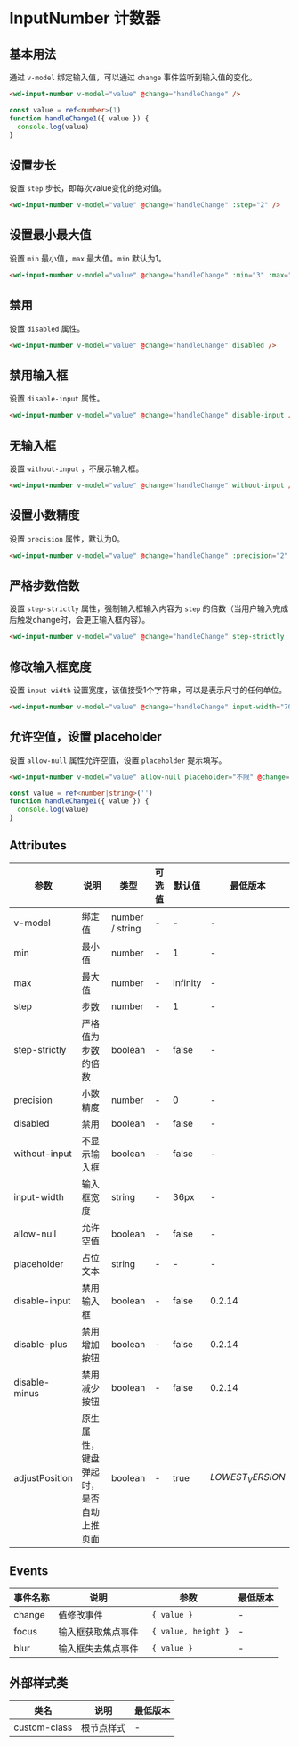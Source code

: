 <frame/>

#  InputNumber 计数器


## 基本用法

通过 `v-model` 绑定输入值，可以通过 `change` 事件监听到输入值的变化。

```html
<wd-input-number v-model="value" @change="handleChange" />
```

```typescript
const value = ref<number>(1)
function handleChange1({ value }) {
  console.log(value)
}
```

## 设置步长

设置 `step` 步长，即每次value变化的绝对值。

```html
<wd-input-number v-model="value" @change="handleChange" :step="2" />
```

## 设置最小最大值

设置 `min` 最小值，`max` 最大值。`min` 默认为1。

```html
<wd-input-number v-model="value" @change="handleChange" :min="3" :max="10" />
```

## 禁用

设置 `disabled` 属性。

```html
<wd-input-number v-model="value" @change="handleChange" disabled />
```

## 禁用输入框

设置 `disable-input` 属性。

```html
<wd-input-number v-model="value" @change="handleChange" disable-input />
```


## 无输入框

设置 `without-input` ，不展示输入框。

```html
<wd-input-number v-model="value" @change="handleChange" without-input />
```

## 设置小数精度

设置 `precision` 属性，默认为0。

```html
<wd-input-number v-model="value" @change="handleChange" :precision="2" :step="0.1" />
```

## 严格步数倍数

设置 `step-strictly` 属性，强制输入框输入内容为 `step` 的倍数（当用户输入完成后触发change时，会更正输入框内容）。

```html
<wd-input-number v-model="value" @change="handleChange" step-strictly :step="2" />
```

## 修改输入框宽度

设置 `input-width` 设置宽度，该值接受1个字符串，可以是表示尺寸的任何单位。

```html
<wd-input-number v-model="value" @change="handleChange" input-width="70px" />
```

## 允许空值，设置 placeholder

设置 `allow-null` 属性允许空值，设置 `placeholder` 提示填写。

```html
<wd-input-number v-model="value" allow-null placeholder="不限" @change="handleChange" />
```

```typescript
const value = ref<number|string>('')
function handleChange1({ value }) {
  console.log(value)
}
```

## Attributes

| 参数 | 说明 | 类型 | 可选值 | 默认值 | 最低版本 |
|-----|------|-----|-------|-------|--------|
| v-model | 绑定值 | number / string | - | - | - |
| min | 最小值 | number | - | 1 | - |
| max | 最大值 | number | - | Infinity | - |
| step | 步数 | number | - | 1 | - |
| step-strictly | 严格值为步数的倍数 | boolean | - | false | - |
| precision | 小数精度 | number | - | 0 | - |
| disabled | 禁用 | boolean | - | false | - |
| without-input | 不显示输入框 | boolean | - | false | - |
| input-width | 输入框宽度 | string | - | 36px | - |
| allow-null | 允许空值 | boolean | - | false | - |
| placeholder | 占位文本 | string | - | - | - |
| disable-input | 禁用输入框 | boolean | - | false | 0.2.14 |
| disable-plus | 禁用增加按钮 | boolean | - | false | 0.2.14 |
| disable-minus | 禁用减少按钮 | boolean | - | false | 0.2.14 |
| adjustPosition | 原生属性，键盘弹起时，是否自动上推页面 | boolean | - | true | $LOWEST_VERSION$ |


## Events

| 事件名称 | 说明 | 参数 | 最低版本 |
|---------|-----|-----|---------|
| change | 值修改事件 | ` { value }` | - |
| focus | 输入框获取焦点事件 | ` { value, height }` | - |
| blur | 输入框失去焦点事件 | ` { value }` | - |

## 外部样式类

| 类名 | 说明 | 最低版本 |
|-----|------|--------|
| custom-class | 根节点样式 | - |

